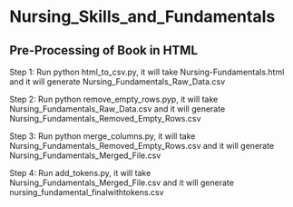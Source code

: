 # Nursing_Skills_and_Fundamentals

## Pre-Processing of Book in HTML

Step 1: Run python html_to_csv.py, it will take Nursing-Fundamentals.html and it will generate Nursing_Fundamentals_Raw_Data.csv


Step 2: Run python remove_empty_rows.pyp, it will take Nursing_Fundamentals_Raw_Data.csv and it will generate Nursing_Fundamentals_Removed_Empty_Rows.csv

Step 3: Run python merge_columns.py, it will take Nursing_Fundamentals_Removed_Empty_Rows.csv and it will generate Nursing_Fundamentals_Merged_File.csv

Step 4: Run add_tokens.py, it will take Nursing_Fundamentals_Merged_File.csv and it will generate nursing_fundamental_finalwithtokens.csv
